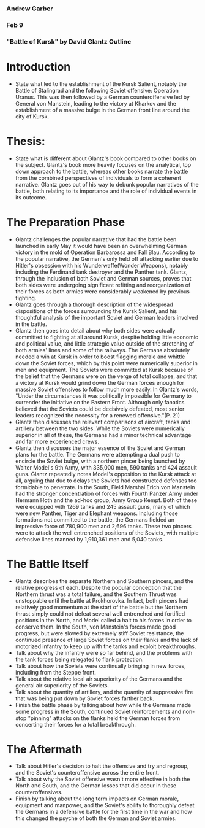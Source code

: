 ### Andrew Garber
### Feb 9
### "Battle of Kursk" by David Glantz Outline

# Introduction
 - State what led to the establishment of the Kursk Salient, notably the Battle of Stalingrad and the following Soviet offensive: Operation Uranus. This was then followed by a German counteroffensive led by General von Manstein, leading to the victory at Kharkov and the establishment of a massive bulge in the German front line around the city of Kursk.

# Thesis:
 - State what is different about Glantz's book compared to other books on the subject. Glantz's book more heavily focuses on the analytical, top down approach to the battle, whereas other books narrate the battle from the combined perspectives of individuals to form a coherent narrative. Glantz goes out of his way to debunk popular narratives of the battle, both relating to its importance and the role of individual events in its outcome.

# The Preparation Phase
 - Glantz challenges the popular narrative that had the battle been launched in early May it would have been an overwhelming German victory in the mold of Operation Barbarossa and Fall Blau. According to the popular narrative, the German's only held off attacking earlier due to Hitler's obsession with his Wunderwaffe(Wonder Weapons), notably including the Ferdinand tank destroyer and the Panther tank. Glantz, through the inclusion of both Soviet and German sources, proves that both sides were undergoing significant refitting and reorganization of their forces as both armies were considerably weakened by previous fighting.
 - Glantz goes through a thorough description of the widespread dispositions of the forces surrounding the Kursk Salient, and his thoughtful analysis of the important Soviet and German leaders involved in the battle. 
 - Glantz then goes into detail about why both sides were actually committed to fighting at all around Kursk, despite holding little economic and political value, and little strategic value outside of the stretching of both armies' lines and some of the railways. The Germans absolutely needed a win at Kursk in order to boost flagging morale and whittle down the Soviet forces, which by this point were numerically superior in men and equipment. The Soviets were committed at Kursk because of the belief that the Germans were on the verge of total collapse, and that a victory at Kursk would grind down the German forces enough for massive Soviet offensives to follow much more easily. In Glantz's words, "Under the circumstances it was politically impossible for Germany to surrender the initiative on the Eastern Front. Although only fanatics believed that the Soviets could be decisively defeated, most senior leaders recognized the necessity for a renewed offensive."(P. 21)
 - Glantz then discusses the relevant comparisons of aircraft, tanks and artillery between the two sides. While the Soviets were numerically superior in all of these, the Germans had a minor technical advantage and far more experienced crews. 
 - Glantz then discusses the major essence of the Soviet and German plans for the battle. The Germans were attempting a dual push to encircle the Soviet bulge, with a northern pincer being launched by Walter Model's 9th Army, with 335,000 men, 590 tanks and 424 assault guns. Glantz repeatedly notes Model's opposition to the Kursk attack at all, arguing that due to delays the Soviets had constructed defenses too formidable to penetrate. In the South, Field Marshal Erich von Manstein had the stronger concentration of forces with Fourth Panzer Army under Hermann Hoth and the ad-hoc group, Army Group Kempf. Both of these were equipped with 1269 tanks and 245 assault guns, many of which were new Panther, Tiger and Elephant weapons. Including those formations not committed to the battle, the Germans fielded an impressive force of 780,900 men and 2,696 tanks. These two pincers were to attack the well entrenched positions of the Soviets, with multiple defensive lines manned by 1,910,361 men and 5,040 tanks.

# The Battle Itself
 - Glantz describes the separate Northern and Southern pincers, and the relative progress of each. Despite the popular conception that the Northern thrust was a total failure, and the Southern Thrust was unstoppable until the battle at Prokhorovka. In fact, both pincers had relatively good momentum at the start of the battle but the Northern thrust simply could not defeat several well entrenched and fortified positions in the North, and Model called a halt to his forces in order to conserve them. In the South, von Manstein's forces made good progress, but were slowed by extremely stiff Soviet resistance, the continued presence of large Soviet forces on their flanks and the lack of motorized infantry to keep up with the tanks and exploit breakthroughs.
 - Talk about why the infantry were so far behind, and the problems with the tank forces being relegated to flank protection. 
 - Talk about how the Soviets were continually bringing in new forces, including from the Steppe front.
 - Talk about the relative local air superiority of the Germans and the general air superiority of the Soviets.
 - Talk about the quantity of artillery, and the quantity of suppressive fire that was being put down by Soviet forces farther back.
 - Finish the battle phase by talking about how while the Germans made some progress in the South, continued Soviet reinforcements and non-stop "pinning" attacks on the flanks held the German forces from concerting their forces for a total breakthrough. 

# The Aftermath
 - Talk about Hitler's decision to halt the offensive and try and regroup, and the Soviet's counteroffensive across the entire front.
 - Talk about why the Soviet offensive wasn't more effective in both the North and South, and the German losses that did occur in these counteroffensives.
 - Finish by talking about the long term impacts on German morale, equipment and manpower, and the Soviet's ability to thoroughly defeat the Germans in a defensive battle for the first time in the war and how this changed the psyche of both the German and Soviet armies.